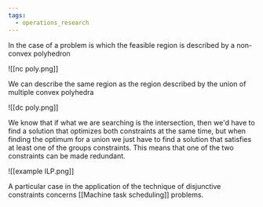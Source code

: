 ```yaml
---
tags:
  - operations_research
---
```


In the case of a problem is which the feasible region is described by a non-convex polyhedron

![[nc poly.png]]

We can describe the same region as the region described by the union of multiple convex polyhedra  

![[dc poly.png]]

We know that if what we are searching is the intersection, then we'd have to find a solution that optimizes both constraints at the same time, but when finding the optimum for a union we just have to find a solution that satisfies at least one of the groups constraints. This means that one of the two constraints can be made redundant.

![[example ILP.png]]

A particular case in the application of the technique of disjunctive constraints concerns [[Machine task scheduling]] problems.

